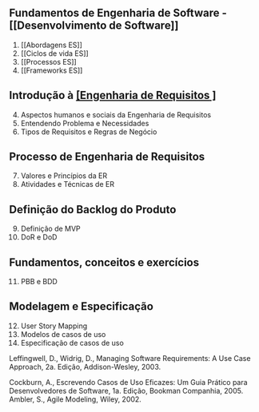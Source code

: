 ## Fundamentos de Engenharia de Software - [[Desenvolvimento de Software]]

1. [[Abordagens ES]]  
2. [[Ciclos de vida ES]] 
3. [[Processos ES]]  
4. [[Frameworks ES]]
## Introdução à [[Engenharia de Requisitos ]](ER)  

4. Aspectos humanos e sociais da Engenharia de Requisitos  
5. Entendendo Problema e Necessidades  
6. Tipos de Requisitos e Regras de Negócio  

## Processo de Engenharia de Requisitos  

7. Valores e Princípios da ER  
8. Atividades e Técnicas de ER  

## Definição do Backlog do Produto  

9. Definição de MVP  
10. DoR e DoD  

## Fundamentos, conceitos e exercícios  

11. PBB e BDD  

## Modelagem e Especificação  

12. User Story Mapping  
13. Modelos de casos de uso  
14. Especificação de casos de uso  



Leffingwell, D., Widrig, D., Managing Software Requirements: A Use Case Approach, 2a. Edição, Addison-Wesley, 2003. 

 Cockburn, A., Escrevendo Casos de Uso Eficazes: Um Guia Prático para Desenvolvedores de Software, 1a. Edição, Bookman Companhia, 2005. Ambler, S., Agile Modeling, Wiley, 2002.